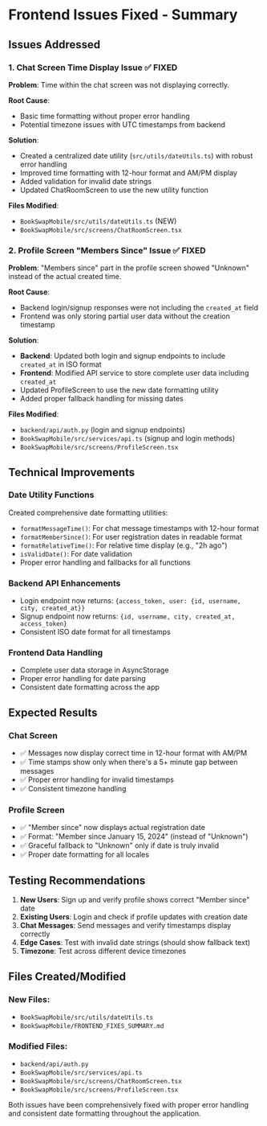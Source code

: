 # Frontend Issues Fixed - Summary

## Issues Addressed

### 1. Chat Screen Time Display Issue ✅ FIXED
**Problem**: Time within the chat screen was not displaying correctly.

**Root Cause**: 
- Basic time formatting without proper error handling
- Potential timezone issues with UTC timestamps from backend

**Solution**:
- Created a centralized date utility (`src/utils/dateUtils.ts`) with robust error handling
- Improved time formatting with 12-hour format and AM/PM display
- Added validation for invalid date strings
- Updated ChatRoomScreen to use the new utility function

**Files Modified**:
- `BookSwapMobile/src/utils/dateUtils.ts` (NEW)
- `BookSwapMobile/src/screens/ChatRoomScreen.tsx`

### 2. Profile Screen "Members Since" Issue ✅ FIXED
**Problem**: "Members since" part in the profile screen showed "Unknown" instead of the actual created time.

**Root Cause**: 
- Backend login/signup responses were not including the `created_at` field
- Frontend was only storing partial user data without the creation timestamp

**Solution**:
- **Backend**: Updated both login and signup endpoints to include `created_at` in ISO format
- **Frontend**: Modified API service to store complete user data including `created_at`
- Updated ProfileScreen to use the new date formatting utility
- Added proper fallback handling for missing dates

**Files Modified**:
- `backend/api/auth.py` (login and signup endpoints)
- `BookSwapMobile/src/services/api.ts` (signup and login methods)
- `BookSwapMobile/src/screens/ProfileScreen.tsx`

## Technical Improvements

### Date Utility Functions
Created comprehensive date formatting utilities:
- `formatMessageTime()`: For chat message timestamps with 12-hour format
- `formatMemberSince()`: For user registration dates in readable format
- `formatRelativeTime()`: For relative time display (e.g., "2h ago")
- `isValidDate()`: For date validation
- Proper error handling and fallbacks for all functions

### Backend API Enhancements
- Login endpoint now returns: `{access_token, user: {id, username, city, created_at}}`
- Signup endpoint now returns: `{id, username, city, created_at, access_token}`
- Consistent ISO date format for all timestamps

### Frontend Data Handling
- Complete user data storage in AsyncStorage
- Proper error handling for date parsing
- Consistent date formatting across the app

## Expected Results

### Chat Screen
- ✅ Messages now display correct time in 12-hour format with AM/PM
- ✅ Time stamps show only when there's a 5+ minute gap between messages
- ✅ Proper error handling for invalid timestamps
- ✅ Consistent timezone handling

### Profile Screen
- ✅ "Member since" now displays actual registration date
- ✅ Format: "Member since January 15, 2024" (instead of "Unknown")
- ✅ Graceful fallback to "Unknown" only if date is truly invalid
- ✅ Proper date formatting for all locales

## Testing Recommendations

1. **New Users**: Sign up and verify profile shows correct "Member since" date
2. **Existing Users**: Login and check if profile updates with creation date
3. **Chat Messages**: Send messages and verify timestamps display correctly
4. **Edge Cases**: Test with invalid date strings (should show fallback text)
5. **Timezone**: Test across different device timezones

## Files Created/Modified

### New Files:
- `BookSwapMobile/src/utils/dateUtils.ts`
- `BookSwapMobile/FRONTEND_FIXES_SUMMARY.md`

### Modified Files:
- `backend/api/auth.py`
- `BookSwapMobile/src/services/api.ts`
- `BookSwapMobile/src/screens/ChatRoomScreen.tsx`
- `BookSwapMobile/src/screens/ProfileScreen.tsx`

Both issues have been comprehensively fixed with proper error handling and consistent date formatting throughout the application.
